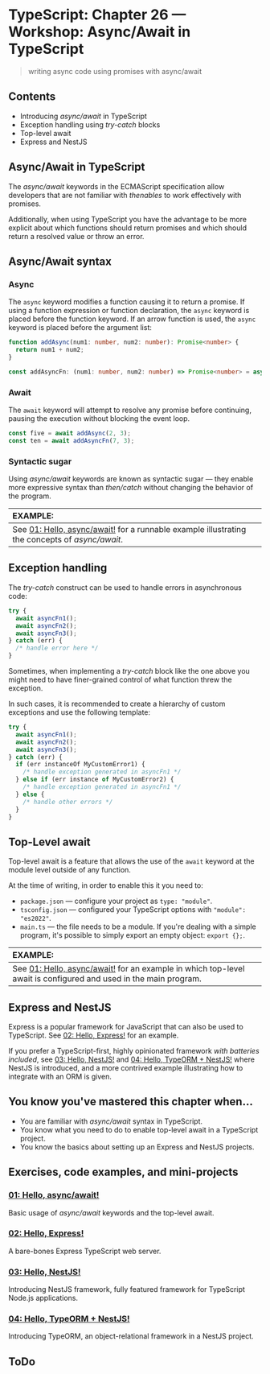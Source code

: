 # TypeScript: Chapter 26 &mdash; Workshop: Async/Await in TypeScript
> writing async code using promises with async/await

## Contents
+ Introducing *async/await* in TypeScript
+ Exception handling using *try-catch* blocks
+ Top-level await
+ Express and NestJS

## Async/Await in TypeScript
The *async/await* keywords in the ECMAScript specification allow developers that are not familiar with *thenables* to work effectively with promises.

Additionally, when using TypeScript you have the advantage to be more explicit about which functions should return promises and which should return a resolved value or throw an error.

## Async/Await syntax

### Async
The `async` keyword modifies a function causing it to return a promise. If using a function expression or function declaration, the `async` keyword is placed before the function keyword. If an arrow function is used, the `async` keyword is placed before the argument list:

```typescript
function addAsync(num1: number, num2: number): Promise<number> {
  return num1 + num2;
}

const addAsyncFn: (num1: number, num2: number) => Promise<number> = async (num1: number, num2: number) => num1 + num2;
```

### Await

The `await` keyword will attempt to resolve any promise before continuing, pausing the execution without blocking the event loop.

```typescript
const five = await addAsync(2, 3);
const ten = await addAsyncFn(7, 3);
```

### Syntactic sugar

Using *async/await* keywords are known as syntactic sugar &mdash; they enable more expressive syntax than *then/catch* without changing the behavior of the program.

| EXAMPLE: |
| :------- |
| See [01: Hello, async/await!](01-hello-async-await) for a runnable example illustrating the concepts of *async/await*. |

## Exception handling

The *try-catch* construct can be used to handle errors in asynchronous code:

```typescript
try {
  await asyncFn1();
  await asyncFn2();
  await asyncFn3();
} catch (err) {
  /* handle error here */
}
```

Sometimes, when implementing a *try-catch* block like the one above you might need to have finer-grained control of what function threw the exception.

In such cases, it is recommended to create a hierarchy of custom exceptions and use the following template:

```typescript
try {
  await asyncFn1();
  await asyncFn2();
  await asyncFn3();
} catch (err) {
  if (err instanceOf MyCustomError1) {
    /* handle exception generated in asyncFn1 */
  } else if (err instance of MyCustomError2) {
    /* handle exception generated in asyncFn1 */
  } else {
    /* handle other errors */
  }
}
```

## Top-Level await

Top-level await is a feature that allows the use of the `await` keyword at the module level outside of any function.

At the time of writing, in order to enable this it you need to:
+ `package.json` &mdash; configure your project as `type: "module"`.
+ `tsconfig.json` &mdash; configured your TypeScript options with `"module": "es2022"`.
+ `main.ts` &mdash; the file needs to be a module. If you're dealing with a simple program, it's possible to simply export an empty object: `export {};`.

| EXAMPLE: |
| :------- |
| See [01: Hello, async/await!](01-hello-async-await) for an example in which top-level await is configured and used in the main program. |

## Express and NestJS

Express is a popular framework for JavaScript that can also be used to TypeScript. See [02: Hello, Express!](02-hello-express) for an example.

If you prefer a TypeScript-first, highly opinionated framework *with batteries included*, see [03: Hello, NestJS!](03-hello-nest-js) and [04: Hello, TypeORM + NestJS!](04-hello-typeorm-nestjs) where NestJS is introduced, and a more contrived example illustrating how to integrate with an ORM is given.

## You know you've mastered this chapter when...
+ You are familiar with *async/await* syntax in TypeScript.
+ You know what you need to do to enable top-level await in a TypeScript project.
+ You know the basics about setting up an Express and NestJS projects.

## Exercises, code examples, and mini-projects

### [01: Hello, async/await!](01-hello-async-await)
Basic usage of *async/await* keywords and the top-level await.

### [02: Hello, Express!](02-hello-express)
A bare-bones Express TypeScript web server.

### [03: Hello, NestJS!](03-hello-nest-js)
Introducing NestJS framework, fully featured framework for TypeScript Node.js applications.

### [04: Hello, TypeORM + NestJS!](04-hello-typeorm-nestjs)
Introducing TypeORM, an object-relational framework in a NestJS project.

## ToDo
